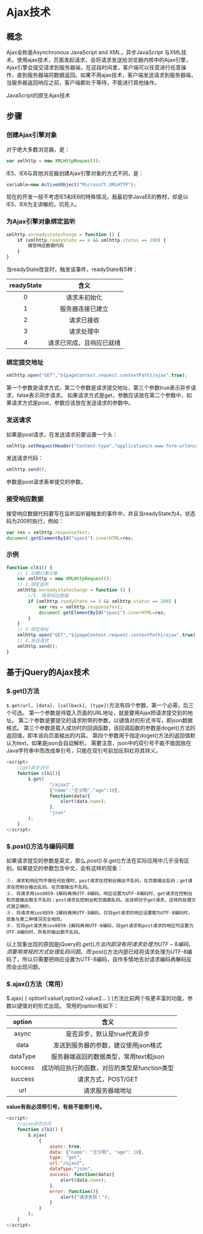 # Ajax技术

## 概念
Ajax全称是Asynchronous JavaScript and XML，异步JavaScript 与XML技术。使用ajax技术，页面发起请求，会将请求发送给浏览器内核中的Ajax引擎，Ajax引擎会提交请求到服务器端，在这段时间里，客户端可以任意进行任意操作，直到服务器端将数据返回。如果不用ajax技术，客户端发送请求到服务器端，当服务器返回响应之前，客户端都处于等待，不能进行其他操作。

JavaScript的原生Ajax技术

## 步骤
### 创建Ajax引擎对象

对于绝大多数浏览器，是：
```javascript
var xmlhttp = new XMLHttpRequest();
```
IE5、IE6与其他浏览器创建Ajax引擎对象的方式不同，是：
```javascript
variable=new ActiveXObject("Microsoft.XMLHTTP");
```
现在的开发一般不考虑IE5和IE6的特殊情况。我最初学JavaEE的教材，却是以IE5、IE6为主讲解的，坑死人。
### 为Ajax引擎对象绑定监听
```javascript
xmlhttp.onreadystatechange = function () {
	if (xmlhttp.readyState == 4 && xmlhttp.status == 200) {
		接受响应数据代码
	}
}
```
当readyState改变时，触发该事件，readyState有5种：

|readyState|含义|
|:------:|:------:|
|0|请求未初始化|
|1|服务器连接已建立|
|2|请求已接收|
|3|请求处理中|
|4|请求已完成，且响应已就绪|

### 绑定提交地址
```javascript
xmlhttp.open("GET","${pageContext.request.contextPath}/ajax",true);
```
第一个参数是请求方式，第二个参数是请求提交地址，第三个参数true表示异步请求，false表示同步请求。
如果请求方式是get，参数应该放在第二个参数中，如果请求方式是post，参数应该放在发送请求的参数中。
### 发送请求
如果是post请求，在发送请求前要设置一个头：
```javascript
xmlhttp.setRequestHeader("Content-type","application/x-www-form-urlencoded");
```
发送请求代码：
```javascript
xmlhttp.send();
```
参数是post请求表单提交的参数。
### 接受响应数据
接受响应数据代码要写在监听监听器触发的事件中，并且当readyState为4，状态码为200时执行，例如：
```javascript
var res = xmlhttp.responseText;
document.getElementById("span1").innerHTML=res;
```
### 示例
```JavaScript
function clk1() {
	// 1.创建引擎对象
	var xmlhttp = new XMLHttpRequest();
	// 2.绑定监听
	xmlhttp.onreadystatechange = function () {
		//5. 接受响应数据
		if (xmlhttp.readyState == 4 && xmlhttp.status == 200) {
			var res = xmlhttp.responseText;
			document.getElementById("span1").innerHTML=res;
		}
	}
	// 3.绑定地址
	xmlhttp.open("GET","${pageContext.request.contextPath}/ajax",true);
	// 4.发送请求
	xmlhttp.send();
}
```
## 基于jQuery的Ajax技术
### $.get()方法
`$.get(url, [data], [callback], [type])`方法有四个参数，第一个必需，后三个可选。
第一个参数是待载入页面的URL地址，就是要用Ajax把请求提交到的地址。
第二个参数是要提交的请求附带的参数，以键值对的形式书写，即json数据格式。
第三个参数是载入成功时的回调函数，该回调函数的参数是doget()方法的返回值，即本该向页面输出的内容。
第四个参数用于指定doget()方法的返回值默认为text，如果是json会自动解析。
需要注意，json中的双引号不能不能因放在Java字符串中而改成单引号，只能在双引号前加反斜杠将其转义。
```JavaScript
<script>
	//get异步访问
	function clk1(){
		$.get(
				"/ajax2",
				{"name":"王少刚","age":18},
				function(data){
					alert(data.name);
				},
				"json"
		);
	}
</script>
```

### $.post()方法与编码问题
如果请求提交的参数是英文，那么$.post()与$.get()方法在实际应用中几乎没有区别。如果提交的参数包含中文，会有这样的现象：

	①. 请求和响应均不做任何处理时，post请求在控制台输出不乱码，在页面输出乱码；get请求在控制台输出乱码，在页面输出不乱码。
	②. 将请求用ios8859-1解码再用UTF-8编码，响应设置为UTF-8编码时，get请求在控制台和页面输出都无不乱码；post请求在控制台和页面都乱码。这说明对于get请求，这样的处理方式是正确的。
	③. 将请求用ios8859-1解码再用UTF-8编码，仅将get请求的响应设置都为UTF-8编码时，现象与第二种情况完全相同。
	④. 仅将get请求用ios8859-1解码再用UTF-8编码，将get请求和post请求的响应均设置为UTF-8编码时，所有的输出都不乱码。
以上现象出现的原因是jQuery的$.get()方法内部没有将请求处理为UTF-8编码，须要用常规的方式处理乱码问题。而$.post()方法内部已经将请求处理为UTF-8编码了，所以只需要把响应设置为UTF-8编码，自作多情地去对请求编码再解码反而会出现问题。
	
### $.ajax()方法（常用）
$.ajax( { option1:value1,option2:value2... } )方法比前两个有更丰富的功能，参数以键值对的形式出现。
常用的option有如下：

|option|含义|
|:------:|:------:|
|async|是否异步，默认是true代表异步|
|data|发送到服务器的参数，建议使用json格式|
|dataType|服务器端返回的数据类型，常用text和json|
|success|成功响应执行的函数，对应的类型是function类型|
|success|请求方式，POST/GET|
|url|请求服务器端地址|

**value有些必须带引号，有些不能带引号。**

```JavaScript
<script>
	//ajax异步访问
	function clk3() {
		$.ajax(
			{
				async: true,
				data: {"name": "王少刚", "age": 18},
				type: "get",
				url:"/ajax2",
				dataType:"json",
				success: function(data){
					alert(data.name);
				},
				error: function(){
					alert("请求失败！");
				}
			}
		);
	}
</script>
```